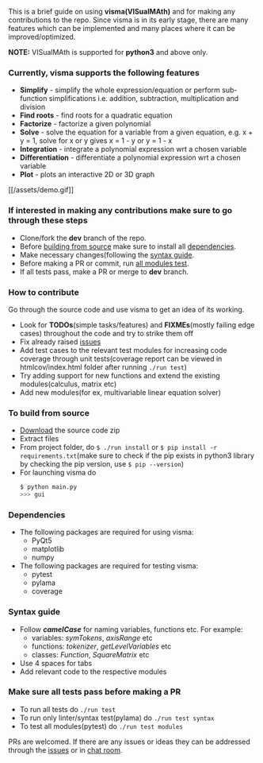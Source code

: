 This is a brief guide on using **visma(VISualMAth)** and for making any contributions to the repo. Since visma is in its early stage, there are many features which can be implemented and many places where it can be improved/optimized.

**NOTE:** VISualMAth is supported for **python3** and above only.

### Currently, visma supports the following features

* **Simplify** - simplify the whole expression/equation or perform sub-function simplifications i.e. addition, subtraction, multiplication and division 
* **Find roots** - find roots for a quadratic equation
* **Factorize** - factorize a given polynomial
* **Solve** - solve the equation for a variable from a given equation, e.g. x + y = 1, solve for x or y gives x = 1 - y or y = 1 - x
* **Integration** - integrate a polynomial expression wrt a chosen variable
* **Differentiation** - differentiate a polynomial expression wrt a chosen variable
* **Plot** - plots an interactive 2D or 3D graph

[[/assets/demo.gif]]

### If interested in making any contributions make sure to go through these steps

- Clone/fork the **dev** branch of the repo.
- Before [building from source](https://github.com/aerospaceresearch/visma/wiki/Beginner's-Guide#To-build-from-source) make sure to install all [dependencies](https://github.com/aerospaceresearch/visma/wiki/Beginner's-Guide#Dependencies).
- Make necessary changes(following the [syntax guide](https://github.com/aerospaceresearch/visma/wiki/Beginner's-Guide#Syntax-guide).
- Before making a PR or commit, run [all modules test](https://github.com/aerospaceresearch/visma/wiki/Beginner's-Guide#Make-sure-all-tests-pass-before-making-a-PR).
- If all tests pass, make a PR or merge to **dev** branch.

### How to contribute

Go through the source code and use visma to get an idea of its working.
- Look for **TODOs**(simple tasks/features) and **FIXMEs**(mostly failing edge cases) throughout the code and try to strike them off
- Fix already raised [issues](https://github.com/aerospaceresearch/visma/wiki/Install)
- Add test cases to the relevant test modules for increasing code coverage through unit tests(coverage report can be viewed in htmlcov/index.html folder after running `./run test`)
- Try adding support for new functions and extend the existing modules(calculus, matrix etc)
- Add new modules(for ex, multivariable linear equation solver)

### To build from source

- [Download](https://github.com/aerospaceresearch/visma/archive/dev.zip) the source code zip
- Extract files
- From project folder, do `$ ./run install` or `$ pip install -r requirements.txt`(make sure to check if the pip exists in python3 library by checking the pip version, use `$ pip --version`)
- For launching visma do
    ```bash
    $ python main.py
    >>> gui
    ```

### Dependencies

- The following packages are required for using visma:
    - PyQt5
    - matplotlib
    - numpy
- The following packages are required for testing visma:
    - pytest
    - pylama
    - coverage

### Syntax guide

- Follow **_camelCase_** for naming variables, functions etc. For example:
    - variables: _symTokens_, _axisRange_ etc
    - functions: _tokenizer_, _getLevelVariables_ etc
    - classes: _Function_, _SquareMatrix_ etc
- Use 4 spaces for tabs
- Add relevant code to the respective modules

### Make sure all tests pass before making a PR

- To run all tests do `./run test`
- To run only linter/syntax test(pylama) do `./run test syntax`
- To test all modules(pytest) do `./run test modules`

PRs are welcomed. If there are any issues or ideas they can be addressed through the [issues](https://github.com/aerospaceresearch/visma/issues) or in [chat room](https://gitter.im/aerospaceresearch/visma).
